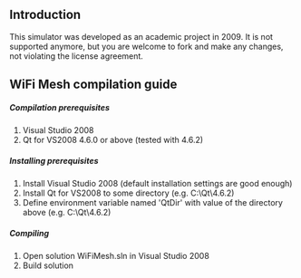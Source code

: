 ## Introduction
This simulator was developed as an academic project in 2009. It is not supported anymore, but you are welcome to fork and make any changes, not violating the license agreement.

## WiFi Mesh compilation guide

##### Compilation prerequisites
1. Visual Studio 2008
2. Qt for VS2008 4.6.0 or above (tested with 4.6.2)

##### Installing prerequisites
1. Install Visual Studio 2008 (default installation settings are good enough)
2. Install Qt for VS2008 to some directory (e.g. C:\Qt\4.6.2)
3. Define environment variable named 'QtDir' with value of the directory above (e.g. C:\Qt\4.6.2)

##### Compiling
1. Open solution WiFiMesh.sln in Visual Studio 2008
2. Build solution
